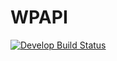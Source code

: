 # WPAPI

[![Develop Build Status](https://travis-ci.org/JoeIzzard/WPAPI.svg?branch=develop)](https://travis-ci.org/JoeIzzard/WPAPI)